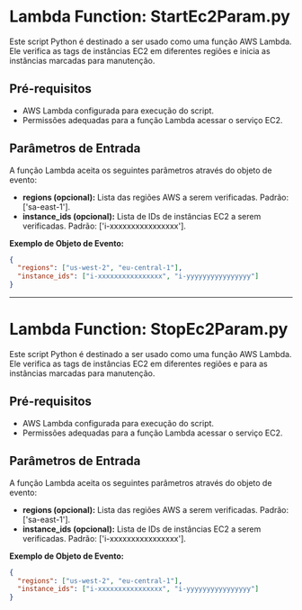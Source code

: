 # Lambda Function: StartEc2Param.py

Este script Python é destinado a ser usado como uma função AWS Lambda. Ele verifica as tags de instâncias EC2 em diferentes regiões e inicia as instâncias marcadas para manutenção.

## Pré-requisitos

- AWS Lambda configurada para execução do script.
- Permissões adequadas para a função Lambda acessar o serviço EC2.

## Parâmetros de Entrada

A função Lambda aceita os seguintes parâmetros através do objeto de evento:

- **regions (opcional):** Lista das regiões AWS a serem verificadas. Padrão: ['sa-east-1'].
- **instance_ids (opcional):** Lista de IDs de instâncias EC2 a serem verificadas. Padrão: ['i-xxxxxxxxxxxxxxxx'].

**Exemplo de Objeto de Evento:**
```json
{
  "regions": ["us-west-2", "eu-central-1"],
  "instance_ids": ["i-xxxxxxxxxxxxxxxx", "i-yyyyyyyyyyyyyyyy"]
}
```

---

# Lambda Function: StopEc2Param.py

Este script Python é destinado a ser usado como uma função AWS Lambda. Ele verifica as tags de instâncias EC2 em diferentes regiões e para as instâncias marcadas para manutenção.

## Pré-requisitos

- AWS Lambda configurada para execução do script.
- Permissões adequadas para a função Lambda acessar o serviço EC2.

## Parâmetros de Entrada

A função Lambda aceita os seguintes parâmetros através do objeto de evento:

- **regions (opcional):** Lista das regiões AWS a serem verificadas. Padrão: ['sa-east-1'].
- **instance_ids (opcional):** Lista de IDs de instâncias EC2 a serem verificadas. Padrão: ['i-xxxxxxxxxxxxxxxx'].

**Exemplo de Objeto de Evento:**
```json
{
  "regions": ["us-west-2", "eu-central-1"],
  "instance_ids": ["i-xxxxxxxxxxxxxxxx", "i-yyyyyyyyyyyyyyyy"]
}
```
